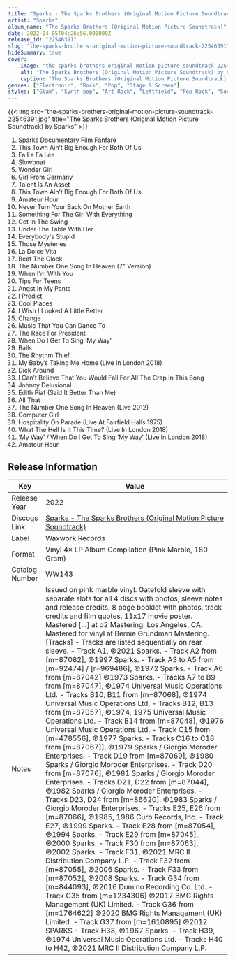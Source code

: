 ```yaml
---
title: "Sparks - The Sparks Brothers (Original Motion Picture Soundtrack)"
artist: "Sparks"
album_name: "The Sparks Brothers (Original Motion Picture Soundtrack)"
date: 2022-04-05T04:26:56.000000Z
release_id: "22546391"
slug: "the-sparks-brothers-original-motion-picture-soundtrack-22546391"
hideSummary: true
cover:
    image: "the-sparks-brothers-original-motion-picture-soundtrack-22546391.jpg"
    alt: "The Sparks Brothers (Original Motion Picture Soundtrack) by Sparks"
    caption: "The Sparks Brothers (Original Motion Picture Soundtrack) by Sparks"
genres: ["Electronic", "Rock", "Pop", "Stage & Screen"]
styles: ["Glam", "Synth-pop", "Art Rock", "Leftfield", "Pop Rock", "Soundtrack"]
---
```


{{< img src="the-sparks-brothers-original-motion-picture-soundtrack-22546391.jpg" title="The Sparks Brothers (Original Motion Picture Soundtrack) by Sparks" >}}

<!-- section break -->

1. Sparks Documentary Film Fanfare
2. This Town Ain’t Big Enough For Both Of Us
3. Fa La Fa Lee
4. Slowboat
5. Wonder Girl
6. Girl From Germany
7. Talent Is An Asset
8. This Town Ain’t Big Enough For Both Of Us
9. Amateur Hour
10. Never Turn Your Back On Mother Earth
11. Something For The Girl With Everything
12. Get In The Swing
13. Under The Table With Her
14. Everybody's Stupid
15. Those Mysteries
16. La Dolce Vita
17. Beat The Clock
18. The Number One Song In Heaven (7" Version)
19. When I'm With You
20. Tips For Teens
21. Angst In My Pants
22. I Predict
23. Cool Places
24. I Wish I Looked A Little Better
25. Change
26. Music That You Can Dance To
27. The Race For President
28. When Do I Get To Sing ‘My Way’
29. Balls
30. The Rhythm Thief
31. My Baby’s Taking Me Home (Live In London 2018)
32. Dick Around
33. I Can’t Believe That You Would Fall For All The Crap In This Song
34. Johnny Delusional
35. Edith Piaf (Said It Better Than Me)
36. All That
37. The Number One Song In Heaven (Live 2012)
38. Computer Girl
39. Hospitality On Parade (Live At Fairfield Halls 1975)
40. What The Hell Is It This Time? (Live In London 2018)
41. ‘My Way’ / When Do I Get To Sing ‘My Way’ (Live In London 2018)
42. Amateur Hour

<!-- section break -->





## Release Information
|  Key           | Value                                                |
| ---------------| ---------------------------------------------------- |
| Release Year   | 2022                                   |
| Discogs Link   | [Sparks - The Sparks Brothers (Original Motion Picture Soundtrack)](https://www.discogs.com/release/22546391-Sparks-The-Sparks-Brothers-Original-Motion-Picture-Soundtrack) |
| Label          | Waxwork Records |
| Format         | Vinyl 4× LP Album Compilation (Pink Marble, 180 Gram) |
| Catalog Number | WW143 |
| Notes | Issued on pink marble vinyl. Gatefold sleeve with separate slots for all 4 discs with photos, sleeve notes and release credits. 8 page booklet with photos, track credits and film quotes. 11x17 movie poster.  Mastered [...] at d2 Mastering. Los Angeles, CA. Mastered for vinyl at Bernie Grundman Mastering.  [Tracks] - Tracks are listed sequentially on rear sleeve. - Track A1, ℗2021 Sparks. - Track A2 from [m=87082], ℗1997 Sparks. - Track A3 to A5 from [m=92474] / [r=969486], ℗1972 Sparks. - Track A6 from [m=87042] ℗1973 Sparks. - Tracks A7 to B9 from [m=87047], ℗1974 Universal Music Operations Ltd. - Tracks B10, B11 from [m=87068], ℗1974 Universal Music Operations Ltd. - Tracks B12, B13 from [m=87057], ℗1974, 1975 Universal Music Operations Ltd. - Track B14 from [m=87048], ℗1976 Universal Music Operations Ltd. - Track C15 from [m=478556], ℗1977 Sparks. - Tracks C16 to C18 from [m=87067]], ℗1979 Sparks / Giorgio Moroder Enterprises. - Track D19 from [m=87069], ℗1980 Sparks / Giorgio Moroder Enterprises. - Track D20 from [m=87076], ℗1981 Sparks / Giorgio Moroder Enterprises. - Tracks D21, D22 from [m=87044], ℗1982 Sparks / Giorgio Moroder Enterprises. - Tracks D23, D24 from [m=86620], ℗1983 Sparks / Giorgio Moroder Enterprises. - Tracks E25, E26 from [m=87066], ℗1985, 1986 Curb Records, Inc. - Track E27, ℗1999 Sparks. - Track E28 from [m=87054], ℗1994 Sparks. - Track E29 from [m=87045], ℗2000 Sparks. - Track F30 from [m=87063], ℗2002 Sparks. - Track F31, ℗2021 MRC II Distribution Company L.P. - Track F32 from [m=87055], ℗2006 Sparks. - Track F33 from [m=87052], ℗2008 Sparks. - Track G34 from [m=844093], ℗2016 Domino Recording Co. Ltd. - Track G35 from [m=1234306] ℗2017 BMG Rights Management (UK) Limited. - Track G36 from [m=1764622] ℗2020 BMG Rights Management (UK) Limited. - Track G37 from [m=1610895] ℗2012 SPARKS - Track H38, ℗1967 Sparks. - Track H39, ℗1974 Universal Music Operations Ltd. - Tracks H40 to H42, ℗2021 MRC II Distribution Company L.P.   |